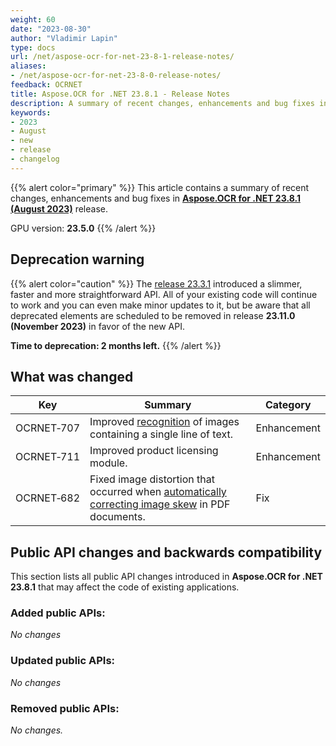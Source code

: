 ```yaml
---
weight: 60
date: "2023-08-30"
author: "Vladimir Lapin"
type: docs
url: /net/aspose-ocr-for-net-23-8-1-release-notes/
aliases:
- /net/aspose-ocr-for-net-23-8-0-release-notes/
feedback: OCRNET
title: Aspose.OCR for .NET 23.8.1 - Release Notes
description: A summary of recent changes, enhancements and bug fixes in Aspose.OCR for .NET 23.8.1 (August 2023) release.
keywords:
- 2023
- August
- new
- release
- changelog
---
```


{{% alert color="primary" %}}
This article contains a summary of recent changes, enhancements and bug fixes in [**Aspose.OCR for .NET 23.8.1 (August 2023)**](https://www.nuget.org/packages/Aspose.OCR/23.8.1) release.

GPU version: **23.5.0**
{{% /alert %}}

## Deprecation warning

{{% alert color="caution" %}}
The [release 23.3.1](/ocr/net/aspose-ocr-for-net-23-3-1-release-notes/) introduced a slimmer, faster and more straightforward API. All of your existing code will continue to work and you can even make minor updates to it, but be aware that all deprecated elements are scheduled to be removed in release **23.11.0 (November 2023)** in favor of the new API.

**Time to deprecation: 2 months left.**
{{% /alert %}}

## What was changed

Key | Summary | Category
--- | ------- | --------
OCRNET&#8209;707 | Improved [recognition](/ocr/net/recognize-single-line/) of images containing a single line of text. | Enhancement
OCRNET&#8209;711 | Improved product licensing module. | Enhancement
OCRNET&#8209;682 | Fixed image distortion that occurred when [automatically correcting image skew](/ocr/net/deskew/#automatic-skew-correction) in PDF documents. | Fix

## Public API changes and backwards compatibility

This section lists all public API changes introduced in **Aspose.OCR for .NET 23.8.1** that may affect the code of existing applications.

### Added public APIs:

_No changes_

### Updated public APIs:

_No changes_

### Removed public APIs:

_No changes._
